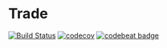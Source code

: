 # Trade

[![Build Status](https://travis-ci.org/fnxpt/TradeTest.svg?branch=develop)](https://travis-ci.org/fnxpt/TradeTest) [![codecov](https://codecov.io/gh/fnxpt/TradeTest/branch/develop/graph/badge.svg)](https://codecov.io/gh/fnxpt/TradeTest) [![codebeat badge](https://codebeat.co/badges/cfe010ad-6f1e-4782-b16a-8dbf9fdc0269)](https://codebeat.co/projects/github-com-fnxpt-tradetest-develop)
